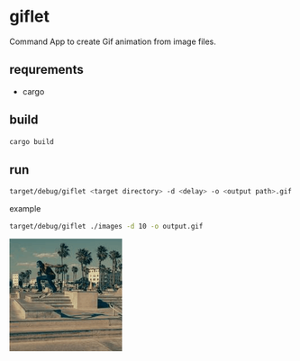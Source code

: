 # giflet

Command App to create Gif animation from image files.

## requrements

- cargo

## build

```sh
cargo build
```

## run
```sh
target/debug/giflet <target directory> -d <delay> -o <output path>.gif
```

example
```sh
target/debug/giflet ./images -d 10 -o output.gif
```
![output](https://github.com/telumo/giflet/blob/master/output.gif)
